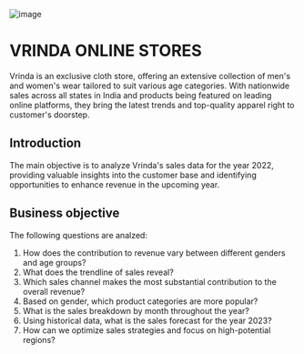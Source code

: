 ![image](https://github.com/aishwarya-venkatraja/Excel-Projects/assets/140829886/8a94471d-1d9a-4f0d-80fd-92d4d55b5f19)  
# VRINDA ONLINE STORES

Vrinda is an exclusive cloth store, offering an extensive collection of men's and women's wear tailored to suit various age categories.  With nationwide sales across all states in India and products being featured on leading online platforms, they bring the latest trends and top-quality apparel right to customer's doorstep.

## Introduction

The main objective is to analyze Vrinda's sales data for the year 2022, providing valuable insights into the customer base and identifying opportunities to enhance revenue in the upcoming year. 

## Business objective

The following questions are analzed:

1. How does the contribution to revenue vary between different genders and age groups?
2. What does the trendline of sales reveal?
3. Which sales channel makes the most substantial contribution to the overall revenue?
4. Based on gender, which product categories are more popular?
5. What is the sales breakdown by month throughout the year?
6. Using historical data, what is the sales forecast for the year 2023?
7. How can we optimize sales strategies and focus on high-potential regions?



